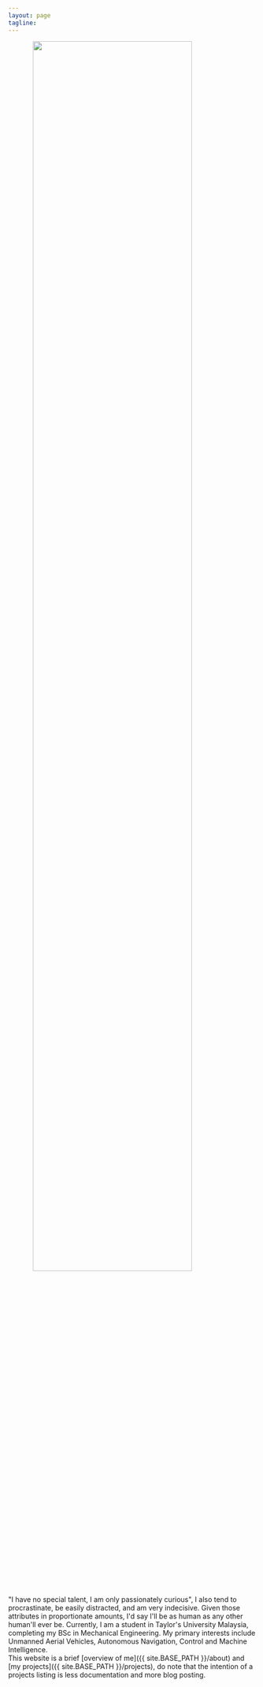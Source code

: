 ```yaml
---
layout: page
tagline:
---
```



<img src="{{ site.BASE_PATH }}/assets/img/su37.jpg" width="80%" style="display:block;margin:0 auto;">

<br>
<br>
"I have no special talent, I am only passionately curious", I also tend to procrastinate, be easily distracted, and am very indecisive. Given those attributes in proportionate amounts, I'd say I'll be as human as any other human'll ever be. Currently, I am a student in Taylor's University Malaysia, completing my BSc in Mechanical Engineering. My primary interests include Unmanned Aerial Vehicles, Autonomous Navigation, Control and Machine Intelligence.

<br>
This website is a brief [overview of me]({{ site.BASE_PATH }}/about) and [my projects]({{ site.BASE_PATH }}/projects), do note that the intention of a projects listing is less documentation and more blog posting.